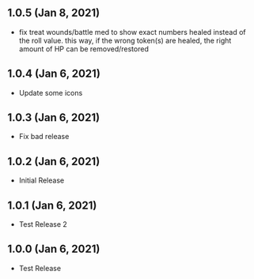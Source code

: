 ## 1.0.5 (Jan 8, 2021)

* fix treat wounds/battle med to show exact numbers healed instead of the roll value. this way, if the wrong token(s) are healed, the right amount of HP can be removed/restored

## 1.0.4 (Jan 6, 2021)

* Update some icons

## 1.0.3 (Jan 6, 2021)

* Fix bad release

## 1.0.2 (Jan 6, 2021)

* Initial Release

## 1.0.1 (Jan 6, 2021)

* Test Release 2

## 1.0.0 (Jan 6, 2021)

* Test Release
